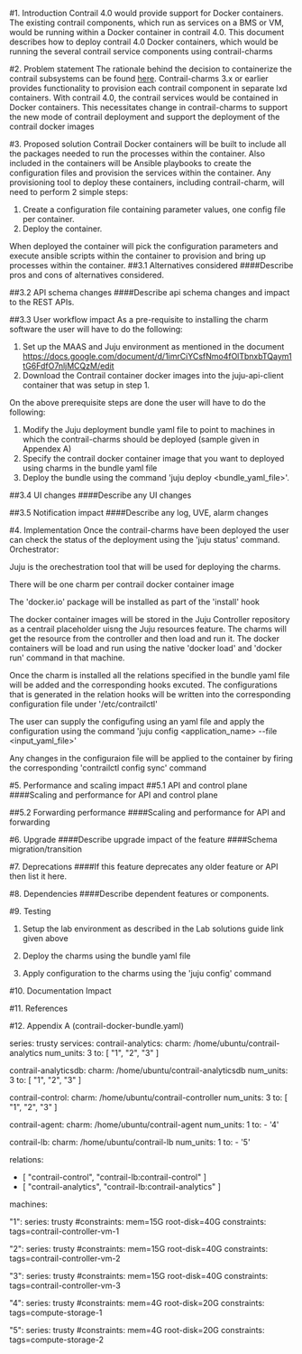 
#1. Introduction
Contrail 4.0 would provide support for Docker containers. The existing contrail components, which run as services on a BMS or VM, would be running within a Docker container in contrail 4.0. 
This document describes how to deploy contrail 4.0 Docker containers, which would be running the several contrail service components using contrail-charms

#2. Problem statement
The rationale behind the decision to containerize the contrail subsystems can be found [here]( https://github.com/Juniper/contrail-docker/blob/master/specs/contrail-docker.md). Contrail-charms 3.x or earlier provides functionality to provision each contrail component in separate lxd containers. With contrail 4.0, the contrail services would be contained in Docker containers. This necessitates change in contrail-charms to support the new mode of contrail deployment and support the deployment of the contrail docker images

#3. Proposed solution
Contrail Docker containers will be built to include all the packages needed to run the processes within the container. Also included in the containers will be Ansible playbooks to create the configuration files and provision the services within the container. Any provisioning tool to deploy these containers, including contrail-charm, will need to perform 2 simple steps:

1.   Create a configuration file containing parameter values, one config file per container.
2.   Deploy the container.

When deployed the container will pick the configuration parameters and execute ansible scripts within the container to provision and bring up processes within the container.
##3.1 Alternatives considered
####Describe pros and cons of alternatives considered.

##3.2 API schema changes
####Describe api schema changes and impact to the REST APIs.

##3.3 User workflow impact
As a pre-requisite to installing the charm software the user will have to do the following:

1. Set up the MAAS and Juju environment as mentioned in the document https://docs.google.com/document/d/1imrCiYCsfNmo4fOlTbnxbTQaym1tG6FdfO7nljMCQzM/edit
2. Download the Contrail container docker images into the juju-api-client container that was setup in step 1.

On the above prerequisite steps are done the user will have to do the following:

1. Modify the Juju deployment bundle yaml file to point to machines in which the contrail-charms should be deployed (sample given in Appendex A)
2. Specify the contrail docker container image that you want to deployed using charms in the bundle yaml file
3. Deploy the bundle using the command 'juju deploy <bundle_yaml_file>'.

##3.4 UI changes
####Describe any UI changes

##3.5 Notification impact
####Describe any log, UVE, alarm changes


#4. Implementation
Once the contrail-charms have been deployed the user can check the status of the deployment using the 'juju status' command.
Orchestrator:

Juju is the orechestration tool that will be used for deploying the charms.

There will be one charm per contrail docker container image

The 'docker.io' package will be installed as part of the 'install' hook

The docker container images will be stored in the Juju Controller repository as a centrail placeholder uisng the Juju resources feature. The charms will get the resource from the controller and then load and run it. The docker containers will be load and run using the native 'docker load' and 'docker run' command in that machine.

Once the charm is installed all the relations specified in the bundle yaml file will be added and the corresponding hooks excuted. The configurations that is generated in the relation hooks will be written into the corresponding configuration file under '/etc/contrailctl'

The user can supply the configufing using an yaml file and apply the configuration using the command 'juju config <application_name> --file <input_yaml_file>'

Any changes in the configuraion file will be applied to the container by firing the corresponding 'contrailctl config sync' command 


#5. Performance and scaling impact
##5.1 API and control plane
####Scaling and performance for API and control plane

##5.2 Forwarding performance
####Scaling and performance for API and forwarding

#6. Upgrade
####Describe upgrade impact of the feature
####Schema migration/transition

#7. Deprecations
####If this feature deprecates any older feature or API then list it here.

#8. Dependencies
####Describe dependent features or components.

#9. Testing
1. Setup the lab environment as described in the Lab solutions guide link given above

2. Deploy the charms using the bundle yaml file

3. Apply configuration to the charms using the 'juju config' command

#10. Documentation Impact

#11. References

#12. Appendix A (contrail-docker-bundle.yaml)

series: trusty
services:
  contrail-analytics:
    charm: /home/ubuntu/contrail-analytics
    num_units: 3
    to: [ "1", "2", "3" ]
    
  contrail-analyticsdb:
    charm: /home/ubuntu/contrail-analyticsdb
    num_units: 3
    to: [ "1", "2", "3" ]
    
  contrail-control:
    charm: /home/ubuntu/contrail-controller
    num_units: 3
    to: [ "1", "2", "3" ]
    
  contrail-agent:
    charm: /home/ubuntu/contrail-agent
    num_units: 1
    to:
      - '4'
      
   contrail-lb:
    charm: /home/ubuntu/contrail-lb
    num_units: 1
    to:
      - '5'

relations:
  - [ "contrail-control", "contrail-lb:contrail-control" ]
  - [ "contrail-analytics", "contrail-lb:contrail-analytics" ]
  
machines:

  "1":
    series: trusty
    #constraints: mem=15G root-disk=40G
    constraints: tags=contrail-controller-vm-1
    
  "2":
    series: trusty
    #constraints: mem=15G root-disk=40G
    constraints: tags=contrail-controller-vm-2
    
  "3":
    series: trusty
    #constraints: mem=15G root-disk=40G
    constraints: tags=contrail-controller-vm-3
    
  "4":
    series: trusty
    #constraints: mem=4G root-disk=20G
    constraints: tags=compute-storage-1
    
  "5":
    series: trusty
    #constraints: mem=4G root-disk=20G
    constraints: tags=compute-storage-2
